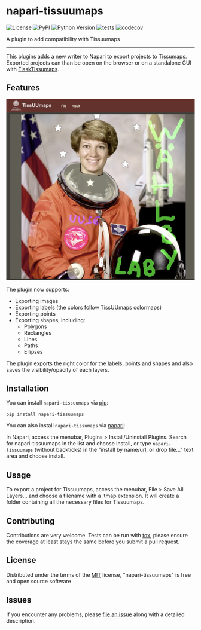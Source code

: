 # napari-tissuumaps

[![License](https://img.shields.io/pypi/l/napari-tissuumaps.svg?color=green)](https://github.com/npielawski/napari-tissuumaps/raw/master/LICENSE)
[![PyPI](https://img.shields.io/pypi/v/napari-tissuumaps.svg?color=green)](https://pypi.org/project/napari-tissuumaps)
[![Python Version](https://img.shields.io/pypi/pyversions/napari-tissuumaps.svg?color=green)](https://python.org)
[![tests](https://github.com/wahlby-lab/napari-tissuumaps/workflows/tests/badge.svg)](https://github.com/wahlby-lab/napari-tissuumaps/actions)
[![codecov](https://codecov.io/gh/wahlby-lab/napari-tissuumaps/branch/master/graph/badge.svg)](https://codecov.io/gh/wahlby-lab/napari-tissuumaps)

A plugin to add compatibility with Tissuumaps

----------------------------------

This plugins adds a new writer to Napari to export projects to [Tissumaps](https://tissuumaps.research.it.uu.se/).
Exported projects can than be open on the browser or on a standalone GUI with [FlaskTissumaps](https://github.com/wahlby-lab/FlaskTissUUmaps).

<!--
Don't miss the full getting started guide to set up your new package:
https://github.com/napari/cookiecutter-napari-plugin#getting-started

and review the napari docs for plugin developers:
https://napari.org/docs/plugins/index.html
-->

## Features

<p align="center">
  <img src="images/screenshot.jpg" alt="Demonstration of a project exported from Napari to TissUUmaps."/>
</p>

The plugin now supports:

* Exporting images
* Exporting labels (the colors follow TissUUmaps colormaps)
* Exporting points
* Exporting shapes, including:
    * Polygons
    * Rectangles
    * Lines
    * Paths
    * Ellipses

The plugin exports the right color for the labels, points and shapes and also saves the
visibility/opacity of each layers.

## Installation

You can install `napari-tissuumaps` via [pip]:

    pip install napari-tissuumaps

You can also install `napari-tissumaps` via [napari]:

In Napari, access the menubar, Plugins > Install/Uninstall Plugins.
Search for napari-tissuumaps in the list and choose install, or type
`napari-tissuumaps` (without backticks) in the "install by name/url, or drop file..."
text area and choose install.

## Usage

To export a project for Tissuumaps, access the menubar, File > Save All Layers... and
choose a filename with a .tmap extension. It will create a folder containing all the
necessary files for Tissuumaps.

## Contributing

Contributions are very welcome. Tests can be run with [tox], please ensure
the coverage at least stays the same before you submit a pull request.

## License

Distributed under the terms of the [MIT] license,
"napari-tissuumaps" is free and open source software

## Issues

If you encounter any problems, please [file an issue] along with a detailed description.

[napari]: https://github.com/napari/napari
[Cookiecutter]: https://github.com/audreyr/cookiecutter
[@napari]: https://github.com/napari
[MIT]: http://opensource.org/licenses/MIT
[BSD-3]: http://opensource.org/licenses/BSD-3-Clause
[GNU GPL v3.0]: http://www.gnu.org/licenses/gpl-3.0.txt
[GNU LGPL v3.0]: http://www.gnu.org/licenses/lgpl-3.0.txt
[Apache Software License 2.0]: http://www.apache.org/licenses/LICENSE-2.0
[Mozilla Public License 2.0]: https://www.mozilla.org/media/MPL/2.0/index.txt
[cookiecutter-napari-plugin]: https://github.com/napari/cookiecutter-napari-plugin

[file an issue]: https://github.com/npielawski/napari-tissuumaps/issues

[napari]: https://github.com/napari/napari
[tox]: https://tox.readthedocs.io/en/latest/
[pip]: https://pypi.org/project/pip/
[PyPI]: https://pypi.org/
